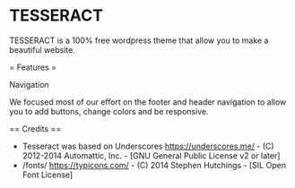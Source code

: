 TESSERACT
===
TESSERACT is a 100% free wordpress theme that allow you to make a beautiful website. 



= Features =

Navigation

We focused most of our effort on the footer and header navigation to allow you to add buttons, change colors and be responsive.




== Credits ==

* Tesseract was based on Underscores https://underscores.me/ - (C) 2012-2014 Automattic, Inc. - [GNU General Public License v2 or later]
* /fonts/ https://typicons.com/ - (C) 2014 Stephen Hutchings - [SIL Open Font License]
